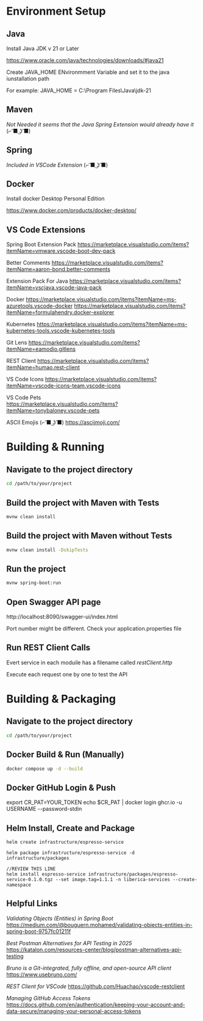 
# Environment Setup

## Java

Install Java JDK v 21 or Later

https://www.oracle.com/java/technologies/downloads/#java21

Create JAVA_HOME ENvironmment Variable and set it to the java iunstallation path

For example: JAVA_HOME = C:\Program Files\Java\jdk-21


## Maven

*Not Needed it seems that the Java Spring Extension would already have it* (⌐ ͡■ ͜ʖ ͡■)

## Spring

*Included in VSCode Extension* (⌐ ͡■ ͜ʖ ͡■)

## Docker

Install docker Desktop Personal Edition

https://www.docker.com/products/docker-desktop/

## VS Code Extensions

Spring Boot Extension Pack
https://marketplace.visualstudio.com/items?itemName=vmware.vscode-boot-dev-pack

Better Comments
https://marketplace.visualstudio.com/items?itemName=aaron-bond.better-comments

Extension Pack For Java
https://marketplace.visualstudio.com/items?itemName=vscjava.vscode-java-pack

Docker
https://marketplace.visualstudio.com/items?itemName=ms-azuretools.vscode-docker
https://marketplace.visualstudio.com/items?itemName=formulahendry.docker-explorer

Kubernetes
https://marketplace.visualstudio.com/items?itemName=ms-kubernetes-tools.vscode-kubernetes-tools

Git Lens
https://marketplace.visualstudio.com/items?itemName=eamodio.gitlens

REST Client
https://marketplace.visualstudio.com/items?itemName=humao.rest-client

VS Code Icons
https://marketplace.visualstudio.com/items?itemName=vscode-icons-team.vscode-icons

VS Code Pets  
https://marketplace.visualstudio.com/items?itemName=tonybaloney.vscode-pets

ASCII Emojis   (⌐ ͡■ ͜ʖ ͡■)
https://asciimoji.com/

# Building & Running

## Navigate to the project directory
```bash
cd /path/to/your/project
```

## Build the project with Maven with Tests
```bash
mvnw clean install
```

## Build the project with Maven without Tests
```bash
mvnw clean install -DskipTests
```

## Run the project
```bash
mvnw spring-boot:run
```

## Open Swagger API page

http://localhost:8090/swagger-ui/index.html

Port number might be different.  Check your application.properties file


## Run REST Client Calls

Evert service in each moduile has a filename called *restClient.http*

Execute each request one by one to test the API


# Building & Packaging

## Navigate to the project directory
```bash
cd /path/to/your/project
```

## Docker Build & Run (Manually)

```bash
docker compose up -d --build
```

## Docker GitHub Login & Push

<!-- ???? -->
export CR_PAT=YOUR_TOKEN
echo $CR_PAT | docker login ghcr.io -u USERNAME --password-stdin

## Helm Install, Create and Package
```
helm create infrastructure/espresso-service 
```

```
helm package infrastructure/espresso-service -d infrastructure/packages
```

```
//REVIEW THIS LINE
helm install espresso-service infrastructure/packages/espresso-service-0.1.0.tgz --set image.tag=1.1.1 -n liberica-services --create-namespace
```


## Helpful Links

*Validating Objects (Entities) in Spring Boot*
https://medium.com/@bouguern.mohamed/validating-objects-entities-in-spring-boot-9757fc01211f

*Best Postman Alternatives for API Testing in 2025*
https://katalon.com/resources-center/blog/postman-alternatives-api-testing

*Bruno is a Git-integrated, fully offline, and open-source API client*
https://www.usebruno.com/

*REST Client for VSCode*
https://github.com/Huachao/vscode-restclient

*Managing GitHub Access Tokens*
https://docs.github.com/en/authentication/keeping-your-account-and-data-secure/managing-your-personal-access-tokens